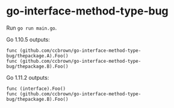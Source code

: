 # go-interface-method-type-bug

Run `go run main.go`.

Go 1.10.5 outputs:

```
func (github.com/ccbrown/go-interface-method-type-bug/thepackage.A).Foo()
func (github.com/ccbrown/go-interface-method-type-bug/thepackage.B).Foo()
```

Go 1.11.2 outputs:

```
func (interface).Foo()
func (github.com/ccbrown/go-interface-method-type-bug/thepackage.B).Foo()
```
